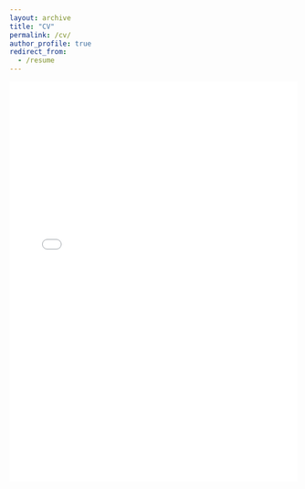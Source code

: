 ```yaml
---
layout: archive
title: "CV"
permalink: /cv/
author_profile: true
redirect_from:
  - /resume
---
```


<iframe src="Sydney-White/files/Sydney-White-CV.pdf" width="100%" height="700" style="border: none;"></iframe>


